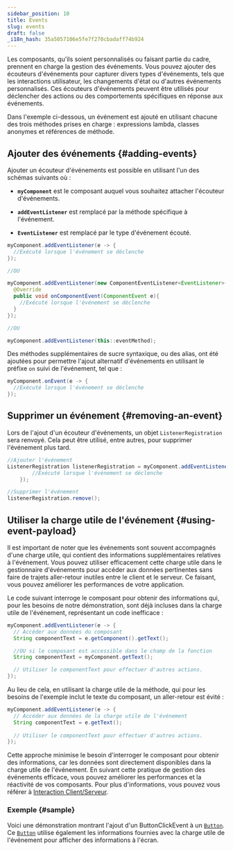 ```yaml
---
sidebar_position: 10
title: Events
slug: events
draft: false
_i18n_hash: 35a5057106e5fe7f270cbadaff74b924
---
```

<JavadocLink type="foundation" location="com/webforj/component/event/Event" top='true'/>

Les composants, qu'ils soient personnalisés ou faisant partie du cadre, prennent en charge la gestion des événements. Vous pouvez ajouter des écouteurs d'événements pour capturer divers types d'événements, tels que les interactions utilisateur, les changements d'état ou d'autres événements personnalisés. Ces écouteurs d'événements peuvent être utilisés pour déclencher des actions ou des comportements spécifiques en réponse aux événements.

Dans l'exemple ci-dessous, un événement est ajouté en utilisant chacune des trois méthodes prises en charge : expressions lambda, classes anonymes et références de méthode.
## Ajouter des événements {#adding-events}

Ajouter un écouteur d'événements est possible en utilisant l'un des schémas suivants où :

- **`myComponent`** est le composant auquel vous souhaitez attacher l'écouteur d'événements.

- **`addEventListener`** est remplacé par la méthode spécifique à l'événement.

- **`EventListener`** est remplacé par le type d'événement écouté.

```java
myComponent.addEventListener(e -> {
  //Exécuté lorsque l'événement se déclenche
});

//OU

myComponent.addEventListener(new ComponentEventListener<EventListener>() {
  @Override
  public void onComponentEvent(ComponentEvent e){
    //Exécuté lorsque l'événement se déclenche
  }
});

//OU

myComponent.addEventListener(this::eventMethod);
```

Des méthodes supplémentaires de sucre syntaxique, ou des alias, ont été ajoutées pour permettre l'ajout alternatif d'événements en utilisant le préfixe `on` suivi de l'événement, tel que :

```java
myComponent.onEvent(e -> {
  //Exécuté lorsque l'événement se déclenche
});
```

## Supprimer un événement {#removing-an-event}

Lors de l'ajout d'un écouteur d'événements, un objet `ListenerRegistration` sera renvoyé. Cela peut être utilisé, entre autres, pour supprimer l'événement plus tard.

```java
//Ajouter l'événement
ListenerRegistration listenerRegistration = myComponent.addEventListener(e -> {
        //Exécuté lorsque l'événement se déclenche
    });

//Supprimer l'événement
listenerRegistration.remove();
```

## Utiliser la charge utile de l'événement {#using-event-payload}

Il est important de noter que les événements sont souvent accompagnés d'une charge utile, qui contient des informations supplémentaires relatives à l'événement. Vous pouvez utiliser efficacement cette charge utile dans le gestionnaire d'événements pour accéder aux données pertinentes sans faire de trajets aller-retour inutiles entre le client et le serveur. Ce faisant, vous pouvez améliorer les performances de votre application.

Le code suivant interroge le composant pour obtenir des informations qui, pour les besoins de notre démonstration, sont déjà incluses dans la charge utile de l'événement, représentant un code inefficace :

```java
myComponent.addEventListener(e -> {
  // Accéder aux données du composant
  String componentText = e.getComponent().getText();

  //OU si le composant est accessible dans le champ de la fonction
  String componentText = myComponent.getText();

  // Utiliser le componentText pour effectuer d'autres actions.
});
```

Au lieu de cela, en utilisant la charge utile de la méthode, qui pour les besoins de l'exemple inclut le texte du composant, un aller-retour est évité :

```java
myComponent.addEventListener(e -> {
  // Accéder aux données de la charge utile de l'événement
  String componentText = e.getText();
  
  // Utiliser le componentText pour effectuer d'autres actions.
});
```

Cette approche minimise le besoin d'interroger le composant pour obtenir des informations, car les données sont directement disponibles dans la charge utile de l'événement. En suivant cette pratique de gestion des événements efficace, vous pouvez améliorer les performances et la réactivité de vos composants. Pour plus d'informations, vous pouvez vous référer à [Interaction Client/Serveur](../architecture/client-server).

### Exemple {#sample}

Voici une démonstration montrant l'ajout d'un <JavadocLink type="foundation" location="com/webforj/component/button/event/ButtonClickEvent"  code="true">ButtonClickEvent</JavadocLink> à un [`Button`](#). Ce [`Button`](#) utilise également les informations fournies avec la charge utile de l'événement pour afficher des informations à l'écran.

<ComponentDemo 
path='/webforj/buttonevent?' 
javaE='https://raw.githubusercontent.com/webforj/webforj-documentation/refs/heads/main/src/main/java/com/webforj/samples/views/button/ButtonEventView.java'
height='100px'
/>

<!-- <EventTable base events={['drawerOpen', 'drawerClose']} /> -->
